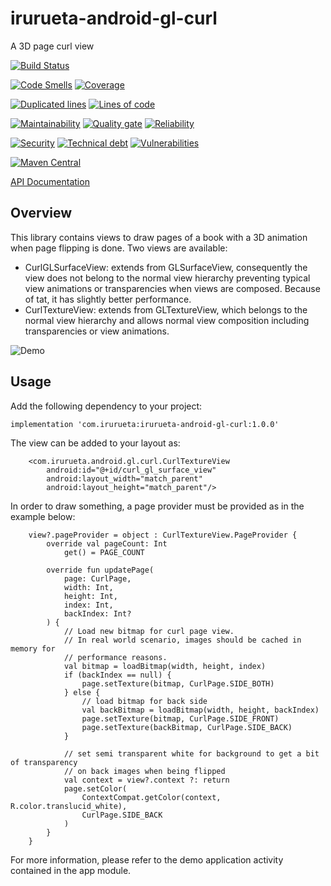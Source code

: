 # irurueta-android-gl-curl
A 3D page curl view

[![Build Status](https://github.com/albertoirurueta/irurueta-android-gl-curl/actions/workflows/main.yml/badge.svg)](https://github.com/albertoirurueta/irurueta-android-gl-curl/actions)

[![Code Smells](https://sonarcloud.io/api/project_badges/measure?project=albertoirurueta_irurueta-android-gl-curl&metric=code_smells)](https://sonarcloud.io/dashboard?id=albertoirurueta_irurueta-android-gl-curl)
[![Coverage](https://sonarcloud.io/api/project_badges/measure?project=albertoirurueta_irurueta-android-gl-curl&metric=coverage)](https://sonarcloud.io/dashboard?id=albertoirurueta_irurueta-android-gl-curl)

[![Duplicated lines](https://sonarcloud.io/api/project_badges/measure?project=albertoirurueta_irurueta-android-gl-curl&metric=duplicated_lines_density)](https://sonarcloud.io/dashboard?id=albertoirurueta_irurueta-android-gl-curl)
[![Lines of code](https://sonarcloud.io/api/project_badges/measure?project=albertoirurueta_irurueta-android-gl-curl&metric=ncloc)](https://sonarcloud.io/dashboard?id=albertoirurueta_irurueta-android-gl-curl)

[![Maintainability](https://sonarcloud.io/api/project_badges/measure?project=albertoirurueta_irurueta-android-gl-curl&metric=sqale_rating)](https://sonarcloud.io/dashboard?id=albertoirurueta_irurueta-android-gl-curl)
[![Quality gate](https://sonarcloud.io/api/project_badges/measure?project=albertoirurueta_irurueta-android-gl-curl&metric=alert_status)](https://sonarcloud.io/dashboard?id=albertoirurueta_irurueta-android-gl-curl)
[![Reliability](https://sonarcloud.io/api/project_badges/measure?project=albertoirurueta_irurueta-android-gl-curl&metric=reliability_rating)](https://sonarcloud.io/dashboard?id=albertoirurueta_irurueta-android-gl-curl)

[![Security](https://sonarcloud.io/api/project_badges/measure?project=albertoirurueta_irurueta-android-gl-curl&metric=security_rating)](https://sonarcloud.io/dashboard?id=albertoirurueta_irurueta-android-gl-curl)
[![Technical debt](https://sonarcloud.io/api/project_badges/measure?project=albertoirurueta_irurueta-android-gl-curl&metric=sqale_index)](https://sonarcloud.io/dashboard?id=albertoirurueta_irurueta-android-gl-curl)
[![Vulnerabilities](https://sonarcloud.io/api/project_badges/measure?project=albertoirurueta_irurueta-android-gl-curl&metric=vulnerabilities)](https://sonarcloud.io/dashboard?id=albertoirurueta_irurueta-android-gl-curl)

[![Maven Central](https://maven-badges.herokuapp.com/maven-central/com.irurueta/irurueta-android-gl-curl/badge.svg)](https://search.maven.org/artifact/com.irurueta/irurueta-android-gl-curl/1.0.0/aar)

[API Documentation](http://albertoirurueta.github.io/irurueta-android-gl-curl)

## Overview

This library contains views to draw pages of a book with a 3D animation when page flipping is done.
Two views are available:
- CurlGLSurfaceView: extends from GLSurfaceView, consequently the view does not belong to the normal
    view hierarchy preventing typical view animations or transparencies when views are composed. 
    Because of tat, it has slightly better performance.
- CurlTextureView: extends from GLTextureView, which belongs to the normal view hierarchy and allows
    normal view composition including transparencies or view animations.

![Demo](docs/video.gif)

## Usage

Add the following dependency to your project:

```
implementation 'com.irurueta:irurueta-android-gl-curl:1.0.0'
```

The view can be added to your layout as:

```
    <com.irurueta.android.gl.curl.CurlTextureView
        android:id="@+id/curl_gl_surface_view"
        android:layout_width="match_parent"
        android:layout_height="match_parent"/>
```

In order to draw something, a page provider must be provided as in the example below:

```
    view?.pageProvider = object : CurlTextureView.PageProvider {
        override val pageCount: Int
            get() = PAGE_COUNT

        override fun updatePage(
            page: CurlPage,
            width: Int,
            height: Int,
            index: Int,
            backIndex: Int?
        ) {
            // Load new bitmap for curl page view.
            // In real world scenario, images should be cached in memory for
            // performance reasons.
            val bitmap = loadBitmap(width, height, index)
            if (backIndex == null) {
                page.setTexture(bitmap, CurlPage.SIDE_BOTH)
            } else {
                // load bitmap for back side
                val backBitmap = loadBitmap(width, height, backIndex)
                page.setTexture(bitmap, CurlPage.SIDE_FRONT)
                page.setTexture(backBitmap, CurlPage.SIDE_BACK)
            }

            // set semi transparent white for background to get a bit of transparency
            // on back images when being flipped
            val context = view?.context ?: return
            page.setColor(
                ContextCompat.getColor(context, R.color.translucid_white),
                CurlPage.SIDE_BACK
            )
        }
    }
```

For more information, please refer to the demo application activity contained in the app module.
